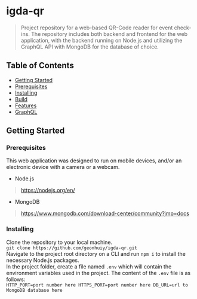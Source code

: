 # igda-qr
> Project repository for a web-based QR-Code reader for event check-ins. The repository includes both backend and frontend for the web application, with the backend running on Node.js and utilizing the GraphQL API with MongoDB for the database of choice.  

## Table of Contents 
 * [Getting Started](#getting-started)  
  * [Prerequisites](#prerequisites)
  * [Installing](#installing)
 * [Build](#build)
 * [Features](#features)
 * [GraphQL](#graphql)  
 
 ## Getting Started  
 ### Prerequisites
 This web application was designed to run on mobile devices, and/or an electronic device with a camera or a webcam.
 - Node.js
 >https://nodejs.org/en/  
 - MongoDB
 >https://www.mongodb.com/download-center/community?jmp=docs  
 
 ### Installing  
 Clone the repository to your local machine.  
 `git clone https://github.com/geonhuiy/igda-qr.git`  
 Navigate to the project root directory on a CLI and run `npm i` to install the necessary Node.js packages.  
 In the project folder, create a file named `.env` which will contain the environment variables used in the project. The content      of the `.env` file is as follows:  
 `HTTP_PORT=port number here
  HTTPS_PORT=port number here
  DB_URL=url to MongoDB database here`  
  
 
